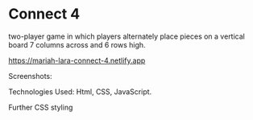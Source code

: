 # Connect 4

two-player game in which players alternately place pieces on a vertical board 7 columns across and 6 rows high.

https://mariah-lara-connect-4.netlify.app

Screenshots:

Technologies Used: Html, CSS, JavaScript. 

Further CSS styling